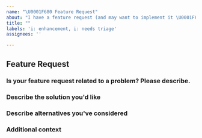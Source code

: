 ```yaml
---
name: "\U0001F680 Feature Request"
about: "I have a feature request (and may want to implement it \U0001F642)"
title: ""
labels: 'i: enhancement, i: needs triage'
assignees: ''

---
```


## Feature Request

### Is your feature request related to a problem? Please describe.
<!--- A clear and concise description of what the problem is. Ex. I'm always frustrated when [...] -->

### Describe the solution you'd like
<!--- A clear and concise description of what you want to happen. -->

### Describe alternatives you've considered
<!--- A clear and concise description of any alternative solutions or features you've considered. -->

### Additional context
<!--- Add any other context or screenshots about the feature request here. -->
